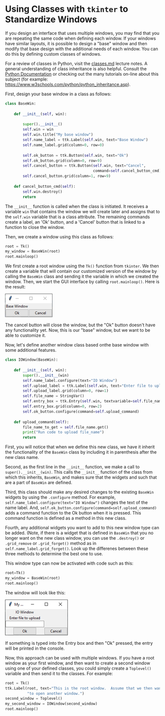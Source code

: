 # Using Classes with `tkinter` to Standardize Windows

If you design an interface that uses multiple windows, you may find that you
are repeating the same code when defining each window.  If your windows have
similar layouts, it is possible to design a "base" window and then modify
that base design with the additional needs of each window.  You can do this
by defining custom classes of windows.

For a review of classes in Python, visit the [classes.md](../Lectures/classes.md) 
lecture notes.  A general understanding of class inheritance is also helpful.
Consult the [Python Documentation](https://docs.python.org/3/tutorial/classes.html#inheritance)
or checking out the many tutorials on-line about this subject (for example:
<https://www.w3schools.com/python/python_inheritance.asp>).

First, design your base window in a class as follows:

```python
class BaseWin:

    def __init__(self, win):

        super().__init__()
        self.win = win
        self.win.title("My base window")
        self.name_label = ttk.Label(self.win, text="Base Window")
        self.name_label.grid(column=0, row=0)

        self.ok_button = ttk.Button(self.win, text="Ok")
        self.ok_button.grid(column=0, row=9)
        self.cancel_button = ttk.Button(self.win, text="Cancel",
                                        command=self.cancel_button_cmd)
        self.cancel_button.grid(column=1, row=9)

    def cancel_button_cmd(self):
        self.win.destroy()
        return
```
The `__init__` function is called when the class is initiated.  It receives
a variable `win` that contains the window we will create later and assigns
that to the `self.win` variable that is a class attribute.  The remaining
commands create a label, an 'Ok' button, and a 'Cancel' button that is linked
to a function to close the window.

Then, we create a window using this class as follows:
```python
root = Tk()
my_window = BaseWin(root)
root.mainloop()
``` 
We first create a root window using the `Tk()` function from `tkinter`.  We
then create a variable that will contain our customized version of the window 
by calling the `BaseWin` class and sending it the variable in which we created 
the window.  Then, we start the GUI interface by calling `root.mainloop()`.
Here is the result:

![BaseWin](images/window_classes_1.PNG)  

The cancel button will close the window, but the "Ok" button doesn't have
any functionality yet.  Now, this is our "base" window, but we want to be
able to customize it.  

Now, let's define another window class based onthe base window with some 
additional features.

```python
class IOWindow(BaseWin):

    def __init__(self, win):
        super().__init__(win)
        self.name_label.configure(text="IO Window")
        self.upload_label = ttk.Label(self.win, text="Enter file to upload")
        self.upload_label.grid(column=0, row=1)
        self.file_name = StringVar()
        self.entry_box = ttk.Entry(self.win, textvariable=self.file_name)
        self.entry_box.grid(column=0, row=2)
        self.ok_button.configure(command=self.upload_command)

    def upload_command(self):
        file_name_to_get = self.file_name.get()
        print("Run code to upload file_name")
        return
```
First, you will notice that when we define this new class, we have it inherit
the functionality of the `BaseWin` class by including it in parenthesis after
the new class name.

Second, as the first line in the `__init__` function, we make a call to
`super().__init__(win)`.  This calls the `__init__` function of the class
from which this inherits, `BaseWin`, and makes sure that the widgets and such
that are a part of `BaseWin` are defined.  

Third, this class should make any desired changes to the existing `BaseWin` 
widgets by using the `.configure` method.  For example, 
`self.name_label.configure(text="IO Window")` changes the text of the name
label.  And, `self.ok_button.configure(command=self.upload_command)` adds a
command function to the Ok button when it is pressed.  This command function is
defined as a method in this new class.

Fourth, any additional widgets you want to add to this new window type can be
added.  (Note, if there is a widget that is defined in `BaseWin` that you no
longer want on the new class window, you can use the `.destroy()` or 
`.grid_remove` or `.grid_forget()` method as in `self.name_label.grid_forget()`.
Look up the differenes between these three methods to determine the best one
to use.


This window type can now be activated with code such as this:
```python
root=Tk()
my_window = BaseWin(root)
root.mainloop()
```
The window will look like this:

![IOWindow](images/window_classes_2.PNG)

If something is typed into the Entry box and then "Ok" pressed, the entry will
be printed in the console.

Now, this approach can be used with multiple windows.  If you have a root
window as your first window, and then want to create a second window using
one of your defined classes, you could simply create a `Toplevel()` variable
and then send it to the classes.  For example:

```python
root = Tk()
ttk.Label(root, text="This is the root window.  Assume that we then want"
          "to open another window.")
second_window = Toplevel()
my_second_window = IOWindow(second_window)
root.mainloop()
```
